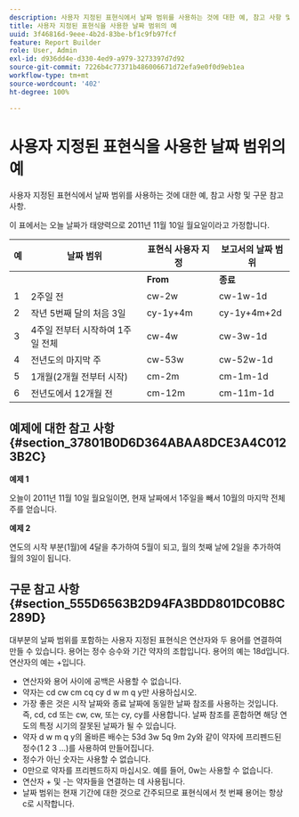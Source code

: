 ```yaml
---
description: 사용자 지정된 표현식에서 날짜 범위를 사용하는 것에 대한 예, 참고 사항 및 구문 참고 사항.
title: 사용자 지정된 표현식을 사용한 날짜 범위의 예
uuid: 3f46816d-9eee-4b2d-83be-bf1c9fb97fcf
feature: Report Builder
role: User, Admin
exl-id: d936dd4e-d330-4ed9-a979-3273397d7d92
source-git-commit: 7226b4c77371b486006671d72efa9e0f0d9eb1ea
workflow-type: tm+mt
source-wordcount: '402'
ht-degree: 100%

---
```


# 사용자 지정된 표현식을 사용한 날짜 범위의 예

사용자 지정된 표현식에서 날짜 범위를 사용하는 것에 대한 예, 참고 사항 및 구문 참고 사항.

이 표에서는 오늘 날짜가 태양력으로 2011년 11월 10일 월요일이라고 가정합니다.

| 예 | 날짜 범위 | 표현식 사용자 지정 | 보고서의 날짜 범위 |
|---|---|---|---|
|  |  | **From** | **종료** |  |
| 1 | 2주일 전 | cw-2w | cw-1w-1d | 10월 26일 - 11월 1일 |
| 2 | 작년 5번째 달의 처음 3일 | cy-1y+4m | cy-1y+4m+2d | 2010년 5월 1일 - 5월 3일 |
| 3 | 4주일 전부터 시작하여 1주일 전체 | cw-4w | cw-3w-1d | 10월 12일 - 10월 18일 |
| 4 | 전년도의 마지막 주 | cw-53w | cw-52w-1d | 2010년 11월 - 11월 9일 |
| 5 | 1개월(2개월 전부터 시작) | cm-2m | cm-1m-1d | 9월 1일 - 9월 30일 |
| 6 | 전년도에서 12개월 전 | cm-12m | cm-11m-1d | 2010년 11월 1일 - 11월 30일 |

## 예제에 대한 참고 사항 {#section_37801B0D6D364ABAA8DCE3A4C0123B2C}

**예제 1**

오늘이 2011년 11월 10일 월요일이면, 현재 날짜에서 1주일을 빼서 10월의 마지막 전체 주를 얻습니다.

**예제 2**

연도의 시작 부분(1월)에 4달을 추가하여 5월이 되고, 월의 첫째 날에 2일을 추가하여 월의 3일이 됩니다.

## 구문 참고 사항 {#section_555D6563B2D94FA3BDD801DC0B8C289D}

대부분의 날짜 범위를 포함하는 사용자 지정된 표현식은 연산자와 두 용어를 연결하여 만들 수 있습니다. 용어는 정수 승수와 기간 약자의 조합입니다. 용어의 예는 18d입니다. 연산자의 예는 +입니다.

* 연산자와 용어 사이에 공백은 사용할 수 없습니다.
* 약자는 cd cw cm cq cy d w m q y만 사용하십시오.
* 가장 좋은 것은 시작 날짜와 종료 날짜에 동일한 날짜 참조를 사용하는 것입니다. 즉, cd, cd 또는 cw, cw, 또는 cy, cy를 사용합니다. 날짜 참조를 혼합하면 해당 연도의 특정 시기의 잘못된 날짜가 될 수 있습니다.
* 약자 d w m q y의 올바른 배수는 53d 3w 5q 9m 2y와 같이 약자에 프리펜드된 정수(1 2 3 ...)를 사용하여 만들어집니다.
* 정수가 아닌 숫자는 사용할 수 없습니다.
* 0만으로 약자를 프리펜드하지 마십시오. 예를 들어, 0w는 사용할 수 없습니다.
* 연산자 + 및 -는 약자들을 연결하는 데 사용됩니다.
* 날짜 범위는 현재 기간에 대한 것으로 간주되므로 표현식에서 첫 번째 용어는 항상 c로 시작합니다.

